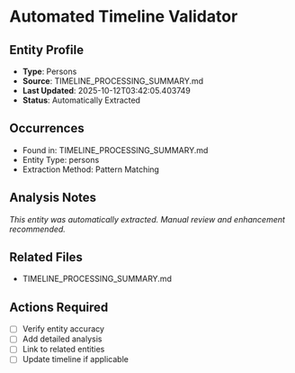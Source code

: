 # Automated Timeline Validator

## Entity Profile
- **Type**: Persons
- **Source**: TIMELINE_PROCESSING_SUMMARY.md
- **Last Updated**: 2025-10-12T03:42:05.403749
- **Status**: Automatically Extracted

## Occurrences
- Found in: TIMELINE_PROCESSING_SUMMARY.md
- Entity Type: persons
- Extraction Method: Pattern Matching

## Analysis Notes
*This entity was automatically extracted. Manual review and enhancement recommended.*

## Related Files
- TIMELINE_PROCESSING_SUMMARY.md

## Actions Required
- [ ] Verify entity accuracy
- [ ] Add detailed analysis
- [ ] Link to related entities
- [ ] Update timeline if applicable
